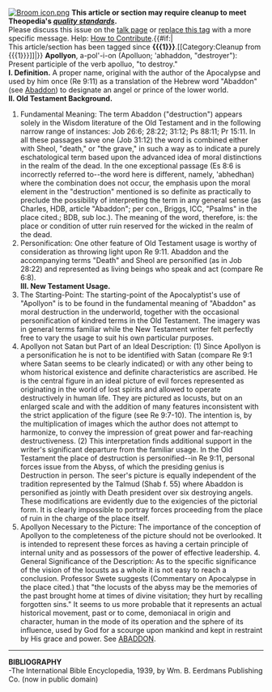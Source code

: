 [![Broom icon.png](images/thumb/9/90/Broom_icon.png/30px-Broom_icon.png.pagespeed.ce.3MDzK_R-j-.png)](http://www.theopedia.com/File:Broom_icon.png)
**This article or section may require cleanup to meet Theopedia's *[quality standards](http://www.theopedia.com/Theopedia:Writing_guide "Theopedia:Writing guide")*.**  
Please discuss this issue on the
[talk page](http://www.theopedia.com/index.php?title=Talk:Apollyon&action=edit&redlink=1 "Talk:Apollyon (page does not exist)")
or [replace this tag](index.php?title=Apollyon&action=edit) with a
more specific message. Help:
[How to Contribute](http://www.theopedia.com/Help:How_to_contribute "Help:How to contribute").{{\#if:|  
This article/section has been tagged since
**{{{1}}}**.[[Category:Cleanup from {{{1}}}]]|}}
**Apollyon**, a-pol'-i-on (Apolluon; 'abhaddon, "destroyer"):
Present participle of the verb apolluo, "to destroy."   
**I. Definition.** A proper name, original with the author of the
Apocalypse and used by him once (Re 9:11) as a translation of the
Hebrew word "Abaddon" (see [Abaddon](Abaddon "Abaddon")) to
designate an angel or prince of the lower world.   
**II. Old Testament Background.**   
1. Fundamental Meaning: The term Abaddon ("destruction") appears
solely in the Wisdom literature of the Old Testament and in the
following narrow range of instances: Job 26:6; 28:22; 31:12; Ps
88:11; Pr 15:11. In all these passages save one (Job 31:12) the
word is combined either with Sheol, "death," or "the grave," in
such a way as to indicate a purely eschatological term based upon
the advanced idea of moral distinctions in the realm of the dead.
In the one exceptional passage (Es 8:6 is incorrectly referred
to--the word here is different, namely, 'abhedhan) where the
combination does not occur, the emphasis upon the moral element in
the "destruction" mentioned is so definite as practically to
preclude the possibility of interpreting the term in any general
sense (as Charles, HDB, article "Abaddon"; per con., Briggs, ICC,
"Psalms" in the place cited.; BDB, sub loc.). The meaning of the
word, therefore, is: the place or condition of utter ruin reserved
for the wicked in the realm of the dead.  
2. Personification: One other feature of Old Testament usage is
worthy of consideration as throwing light upon Re 9:11. Abaddon and
the accompanying terms "Death" and Sheol are personified (as in Job
28:22) and represented as living beings who speak and act (compare
Re 6:8).  
**III. New Testament Usage.**  
1. The Starting-Point: The starting-point of the Apocalyptist's use
of "Apollyon" is to be found in the fundamental meaning of
"Abaddon" as moral destruction in the underworld, together with the
occasional personification of kindred terms in the Old Testament.
The imagery was in general terms familiar while the New Testament
writer felt perfectly free to vary the usage to suit his own
particular purposes.   
2. Apollyon not Satan but Part of an Ideal Description: (1) Since
Apollyon is a personification he is not to be identified with Satan
(compare Re 9:1 where Satan seems to be clearly indicated) or with
any other being to whom historical existence and definite
characteristics are ascribed. He is the central figure in an ideal
picture of evil forces represented as originating in the world of
lost spirits and allowed to operate destructively in human life.
They are pictured as locusts, but on an enlarged scale and with the
addition of many features inconsistent with the strict application
of the figure (see Re 9:7-10). The intention is, by the
multiplication of images which the author does not attempt to
harmonize, to convey the impression of great power and far-reaching
destructiveness. (2) This interpretation finds additional support
in the writer's significant departure from the familiar usage. In
the Old Testament the place of destruction is personified--in Re
9:11, personal forces issue from the Abyss, of which the presiding
genius is Destruction in person. The seer's picture is equally
independent of the tradition represented by the Talmud (Shab f. 55)
where Abaddon is personified as jointly with Death president over
six destroying angels. These modifications are evidently due to the
exigencies of the pictorial form. It is clearly impossible to
portray forces proceeding from the place of ruin in the charge of
the place itself.   
3. Apollyon Necessary to the Picture: The importance of the
conception of Apollyon to the completeness of the picture should
not be overlooked. It is intended to represent these forces as
having a certain principle of internal unity and as possessors of
the power of effective leadership. 4. General Significance of the
Description: As to the specific significance of the vision of the
locusts as a whole it is not easy to reach a conclusion. Professor
Swete suggests (Commentary on Apocalypse in the place cited.) that
"the locusts of the abyss may be the memories of the past brought
home at times of divine visitation; they hurt by recalling
forgotten sins." It seems to us more probable that it represents an
actual historical movement, past or to come, demoniacal in origin
and character, human in the mode of its operation and the sphere of
its influence, used by God for a scourge upon mankind and kept in
restraint by His grace and power. See
[ABADDON](index.php?title=ABADDON&action=edit&redlink=1 "ABADDON (page does not exist)").  


* * * * *

  
**BIBLIOGRAPHY**  
-The International Bible Encyclopedia, 1939, by Wm. B. Eerdmans
Publishing Co. (now in public domain)



